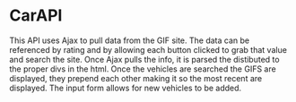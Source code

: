 # CarAPI
This API uses Ajax to pull data from the GIF site.
The data can be referenced by rating and by allowing each button clicked to grab that value and search the site.
Once Ajax pulls the info, it is parsed the distibuted to the proper divs in the html.
Once the vehicles are searched the GIFS are displayed, they prepend each other making it so the most recent are displayed.
The input form allows for new vehicles to be added.
